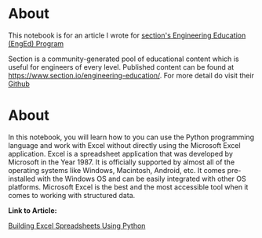 
# About 

This notebook is for an article I wrote for [section's Engineering Education (EngEd) Program](https://www.section.io/engineering-education/)

Section is a community-generated pool of educational content which is useful for engineers of every level. Published content can be found at https://www.section.io/engineering-education/. For more detail do visit their [Github](https://github.com/section-engineering-education/engineering-education)

# About

In this notebook, you will learn how to you can use the Python programming language and work with Excel without directly using the Microsoft Excel application. Excel is a spreadsheet application that was developed by Microsoft in the Year 1987. It is officially supported by almost all of the operating systems like Windows, Macintosh, Android, etc. It comes pre-installed with the Windows OS and can be easily integrated with other OS platforms. Microsoft Excel is the best and the most accessible tool when it comes to working with structured data.

**Link to Article:** 

[Building Excel Spreadsheets Using Python](https://www.section.io/engineering-education/building-excel-spreadsheets-using-python/)
